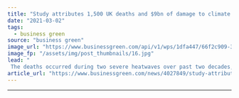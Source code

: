 ```yaml
---
title: "Study attributes 1,500 UK deaths and $9bn of damage to climate change since 2000"
date: "2021-03-02"
tags: 
  - business green
source: "business green"
image_url: "https://www.businessgreen.com/api/v1/wps/1dfa447/66f2c909-30c0-468d-8387-c743f32f56be/8/uk-heatwave-beach-200818-185x114.jpg"
image_fp: "/assets/img/post_thumbnails/16.jpg"
lead: "
 The deaths occurred during two severe heatwaves over past two decades, while climate change also caused $9bn of damages in a series of extreme floods, University of Oxford study finds ..."
article_url: "https://www.businessgreen.com/news/4027849/study-attributes-500-uk-deaths-usd9bn-damage-climate-change-2000"
---
```


---
